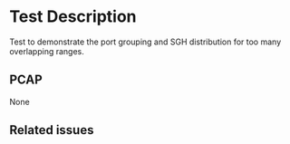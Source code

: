 # Test Description

Test to demonstrate the port grouping and SGH distribution for too many overlapping ranges.

## PCAP

None

## Related issues


